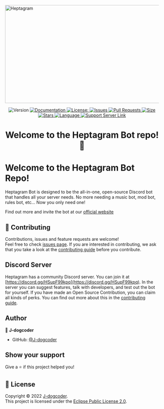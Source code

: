 <img src="https://socialify.git.ci/Heptagram-Bot-Project/bot/image?description=1&font=Raleway&owner=1&pattern=Circuit%20Board&theme=Dark" alt="Heptagram" width="1040" height="320" />
<p align="center">
  <img alt="Version" src="https://img.shields.io/badge/version-1.0-blue.svg?cacheSeconds=2592000&style=for-the-badge&logo=github?label=healthinesses" />
  <a href="https://github.com/Heptagram-Bot-Project/bot#readme" target="_blank">
    <img alt="Documentation" src="https://img.shields.io/badge/documentation-yes-brightgreen.svg?style=for-the-badge&logo=github?label=healthinesses" />
  </a>
  <a href="https://github.com/Heptagram-Bot-Project/bot/blob/main/LICENSE" target="_blank">
    <img alt="License:" src="https://img.shields.io/github/license/Heptagram-Bot-Project/bot?style=for-the-badge&logo=github?label=healthinesses" />
  </a>
  <a href="https://github.com/Heptagram-Bot-Project/bot/issues">
    <img alt="Issues" src="https://img.shields.io/github/issues/Heptagram-Bot-Project/bot?style=for-the-badge&logo=github?label=healthinesses" />
  </a>
  <a href="https://github.com/Heptagram-Bot-Project/bot/pulls">
    <img alt="Pull Requests" src="https://img.shields.io/github/issues-pr/Heptagram-Bot-Project/bot?style=for-the-badge&logo=github?label=healthinesses" />
  </a>
  <a href="https://github.com/Heptagram-Bot-Project/bot">
    <img alt="Size" src="https://img.shields.io/github/languages/code-size/Heptagram-Bot-Project/bot?style=for-the-badge&logo=github?label=healthinesses" />
  </a>
   <a href="https://github.com/Heptagram-Bot-Project/bot">
    <img alt="Stars" src="https://img.shields.io/github/stars/Heptagram-Bot-Project/bot?style=for-the-badge&logo=github?label=healthinesses" />
  </a>
   <a href="https://github.com/Heptagram-Bot-Project/bot">
    <img alt="Language" src="https://img.shields.io/github/languages/top/Heptagram-Bot-Project/bot?style=for-the-badge&logo=github?label=healthinesses?" />
  </a>
   <a href="https://discord.gg/HSupF99kpq">
    <img alt="Support Server Link" src="https://img.shields.io/discord/826493837878493204.svg?label=Discord&logo=Discord&colorB=7289da&style=for-the-badge" />
   </a>
</p>

<h1 align="center">Welcome to the Heptagram Bot repo! 👋</h1>

# Welcome to the Heptagram Bot Repo!

Heptagram Bot is designed to be the all-in-one, open-source Discord bot that handles all your server needs. No more needing a music bot, mod bot, rules bot, etc... Now you only need one!

Find out more and invite the bot at our [official website](https://heptagram.jaspermayone.com)

## 🤝 Contributing

Contributions, issues and feature requests are welcome!<br />Feel free to check [issues page](https://github.com/Heptagram-Bot-Project/bot/issues). If you are interested in contributing, we ask that you take a look at the [contributing guide](https://github.com/Heptagram-Bot-Project/bot/blob/main/CONTRIBUTING.md) before you contribute.

## Discord Server

Heptagram has a community Discord server. You can join it at [https://discord.gg/HSupF99kpq](https://discord.gg/HSupF99kpq). In the server you can suggest features, talk with developers, and test out the bot for yourself. If you have made an Open Source Contribution, you can claim all kinds of perks. You can find out more about this in the [contributing guide](https://github.com/Heptagram-Bot-Project/bot/blob/main/CONTRIBUTING.md).

## Author

👤 **J-dogcoder**

* GitHub: [@J-dogcoder](https://github.com/J-dogcoder)

## Show your support

Give a ⭐️ if this project helped you!

## 📝 License

Copyright © 2022 [J-dogcoder](https://github.com/J-dogcoder).<br />
This project is licensed under the [Eclipse Public License 2.0](https://github.com/Heptagram-Bot-Project/bot/blob/main/LICENSE).
